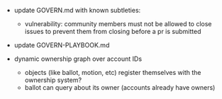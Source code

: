 - update GOVERN.md with known subtleties:
  - vulnerability: community members must not be allowed to close issues to prevent them from closing before a pr is submitted
- update GOVERN-PLAYBOOK.md




- dynamic ownership graph over account IDs
  - objects (like ballot, motion, etc) register themselves with the ownership system?
  - ballot can query about its owner (accounts already have owners)
